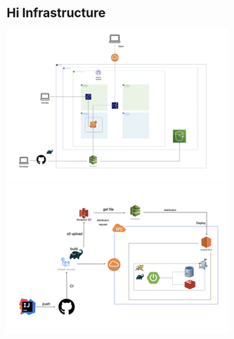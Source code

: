 # Hi Infrastructure

![](./architecture/hi_architecture1.png)
![](./architecture/hi_architecture.png)

